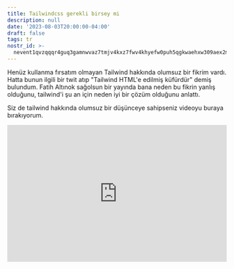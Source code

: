 ```yaml
---
title: Tailwindcss gerekli birsey mi
description: null
date: '2023-08-03T20:00:00-04:00'
draft: false
tags: tr
nostr_id: >-
  nevent1qvzqqqr4guq3gamnwvaz7tmjv4kxz7fwv4khyefw0puh5qgkwaehxw309aex2mrp0yhxummnw3ezucnpdejqz9rhwden5te0wfjkccte9ejxzmt4wvhxjmcprpmhxue69uhhyetvv9ujuumwdae8gtnnda3kjctvqyxhwumn8ghj7mn0wvhxcmmvqyt8wumn8ghj7un9d3shjtnswf5k6ctv9ehx2aqppamhxue69uhkummnw3ezumt0d5q3vamnwvaz7tmjv4kxz7fwdehhxtnnda3kjctvqyd8wumn8ghj7ctjw35kxmr9wvhxcctev4erxtnwv4mhxqg7waehxw309akkcuewv94kgetwd9azuetyw5h8gu30dehhxarjqqszj3ejzndw9p0re6sy9pxzk06klxj5vyyqzhcgec8xsd2megqy77sp7e40v
---
```



Henüz kullanma fırsatım olmayan Tailwind hakkında olumsuz bir fikrim vardı. Hatta bunun ilgili bir twit atıp "Tailwind HTML'e edilmiş küfürdür" demiş bulundum. Fatih Altınok sağolsun bir yayında bana neden bu fikrin yanlış olduğunu, tailwind'i şu an için neden iyi bir çözüm olduğunu anlattı. 

<!--more--> 

Siz de tailwind hakkında olumsuz bir düşünceye sahipseniz videoyu buraya bırakıyorum.

<iframe style="width:100%" height="315" src="https://www.youtube.com/embed/R3YSvjuBqJw" title="YouTube video player" frameborder="0" allow="accelerometer; autoplay; clipboard-write; encrypted-media; gyroscope; picture-in-picture; web-share" allowfullscreen></iframe>

